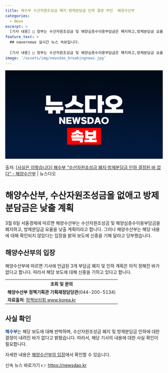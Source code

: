 ```yaml
---
title: 해수부 수산자원조성금 폐지·방제분담금 인하 결정 부인  해양수산부
categories:
  - News
excerpt: >
  [기사 내용] □ 정부는 수산자원조성금 및 해양심층수이용부담금은 폐지하고,방제분담금 요율을 낮출 계획임 [해…
feature_text: >
  ## navernews 실시간 뉴스 속보입니다.

  [기사 내용] □ 정부는 수산자원조성금 및 해양심층수이용부담금은 폐지하고,방제분담금 요율을 낮출 계획임 [해…
image: '/assets/img/newsdao_breakingnews.jpg'
---
```


![뉴스다오 속보](/assets/img/newsdao_breakingnews.jpg)

<p>출처: <a href="https://newsdao.kr/3291" rel="dofollow">[사실은 이렇습니다] 해수부 “수산자원조성금 폐지·방제분담금 인하 결정된 바 없다” - 해양수산부</a> | 뉴스다오</p>

<h1>해양수산부, 수산자원조성금을 없애고 방제분담금은 낮출 계획</h1>
<p data-ke-size="size16">3월 6일 서울경제에 따르면 해양수산부는 수산자원조성금 및 해양심층수이용부담금을 폐지하고, 방제분담금 요율을 낮출 계획이라고 합니다. 그러나 해양수산부는 해당 내용에 대해 확인되지 않았다는 입장을 밝혀 보도에 신중을 기해 달라고 당부했습니다.</p>

<h2 data-ke-size="size26">해양수산부의 입장</h2>
<p data-ke-size="size16">해양수산부에 따르면 기사에 언급된 3개 부담금 폐지 및 인하 계획은 아직 정해진 바가 없다고 합니다. 따라서 해당 보도에 대해 신중을 기하고 있다고 합니다.</p>
<table>
	<tr>
		<th>조회 및 문의</th>
	</tr>
	<tr>
		<td style="text-align: center; height: 17px;"><b>해양수산부 정책기획관 기획재정담당관</b>(044-200-5134)</td>
	</tr>
	<tr>
		<td><b>자료출처</b>: <a href="https://www.korea.kr">정책브리핑 www.korea.kr</a></td>
	</tr>
</table>

<h2 data-ke-size="size26">사실 확인</h2>
<p data-ke-size="size16"><b><span style="color: #1a5490;">해수부</span></b>는 해당 보도에 대해 반박하며, 수산자원조성금 폐지 및 방제분담금 인하에 대한 결정이 내려진 바가 없다고 밝혔습니다. 따라서, 해당 기사의 내용에 대한 사실 확인이 필요합니다.</p>
<p data-ke-size="size16">자세한 내용은 <a href="https://newsdao.kr/3291">해양수산부의 입장</a>에서 확인할 수 있습니다.</p> 

신속 뉴스 바로가기 👉 <a href="https://newsdao.kr" rel="dofollow">https://newsdao.kr</a>


